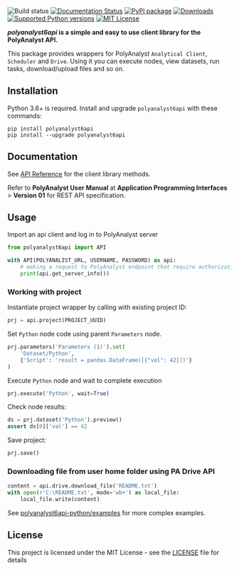 ![Build status](https://github.com/Megaputer/polyanalyst6api-py/actions/workflows/ci.yml/badge.svg)
[![Documentation Status](https://readthedocs.org/projects/polyanalyst6api-py/badge/?version=latest)](https://polyanalyst6api-py.readthedocs.io/en/latest/?badge=latest)
[![PyPI package](https://img.shields.io/pypi/v/polyanalyst6api)](https://pypi.org/project/polyanalyst6api)
[![Downloads](https://static.pepy.tech/badge/polyanalyst6api)](https://pepy.tech/project/polyanalyst6api)
[![Supported Python versions](https://img.shields.io/pypi/pyversions/polyanalyst6api)](https://pypi.org/project/polyanalyst6api/)
[![MIT License](https://img.shields.io/github/license/megaputer/polyanalyst6api-py)](https://github.com/Megaputer/polyanalyst6api-py/blob/master/LICENSE)

**_polyanalyst6api_ is a simple and easy to use client library for the PolyAnalyst API.**

This package provides wrappers for PolyAnalyst `Analytical Client`, `Scheduler` and `Drive`.
Using it you can execute nodes, view datasets, run tasks, download/upload files and so on.

## Installation

Python 3.6+ is required. Install and upgrade `polyanalyst6api` with these commands:

```shell
pip install polyanalyst6api
pip install --upgrade polyanalyst6api
```

## Documentation

See [API Reference](https://megaputer.github.io/polyanalyst6api-py) for the client library methods.

Refer to **PolyAnalyst User Manual** at **Application Programming Interfaces** > **Version 01** for REST API specification.

## Usage

Import an api client and log in to PolyAnalyst server

```python
from polyanalyst6api import API

with API(POLYANALIST_URL, USERNAME, PASSWORD) as api:
    # making a request to PolyAnalyst endpoint that require authorization
    print(api.get_server_info())
```

### Working with project

Instantiate project wrapper by calling with existing project ID:
```python
prj = api.project(PROJECT_UUID)
```

Set `Python` node code using parent `Parameters` node.
```python
prj.parameters('Parameters (1)').set(
    'Dataset/Python',
    {'Script': 'result = pandas.DataFrame([{"val": 42}])'}
)
```

Execute `Python` node and wait to complete execution
```python
prj.execute('Python', wait=True)
```

Check node results:
```python
ds = prj.dataset('Python').preview()
assert ds[0]['val'] == 42
```

Save project:
```python
prj.save()
```

### Downloading file from user home folder using PA Drive API

```python
content = api.drive.download_file('README.txt')
with open(r'C:\README.txt', mode='wb+') as local_file:
    local_file.write(content)
```

See [polyanalyst6api-python/examples](https://github.com/Megaputer/polyanalyst6api-py/tree/master/examples) for more complex examples.

## License

This project is licensed under the MIT License - see the [LICENSE](https://github.com/Megaputer/polyanalyst6api-py/tree/master/LICENSE) file for details
